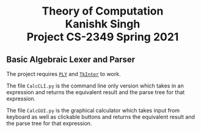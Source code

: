 # <div align="center">Theory of Computation<br>Kanishk Singh<br>Project CS-2349 Spring 2021</div>
## Basic Algebraic Lexer and Parser
The project requires [`PLY`](https://www.dabeaz.com/ply/index.html) and [`TkInter`](https://docs.python.org/3/library/tkinter.html) to work.

The file `CalcCLI.py` is the command line only version which takes in an expression and returns the equivalent result and the parse tree for that expression.

The file `CalcGUI.py` is the graphical calculator which takes input from keyboard as well as clickable buttons and returns the equivalent result and the parse tree for that expression.
